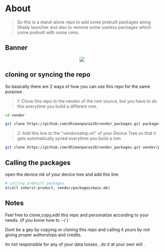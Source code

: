 # About
> So this is a stand-alone repo to add some prebuilt packages along Shady launcher and also to remove some useless packages which come prebuilt with some roms.

## Banner
<p align="center">
<img src="https://github.com/dhimanparas20/buildbot/blob/main/mst.jpg" />

## cloning or syncing the repo
So basically there are 2 ways of how you can use this repo for the same purpose  .
> 1: Clone this repo to the vendor of the rom source, but you have to do this everytime you build a different rom.
```sh
cd vendor
```
```sh
git clone https://github.com/dhimanparas20/vendor_packages.git packages
```

> 2: Add this line to the "vendorsetup.sh" of your Device Tree so that it gets automatically syned everytime you build a rom 
```sh
git clone https://github.com/dhimanparas20/vendor_packages.git vendor/packages
```
## Calling the packages
open the device.mk of your device tree and add this line
```sh
# calling prebuilt packages
$(call inherit-product, vendor/packages/main.mk)
```

## Notes
Feel free to clone,copy,edit this repo and personalize according to your needs. (if you know how to :-/ )

Dont be a gey by copying or cloning this repo and calling it yours by not giving proper authorships and credits.

Im not responsible for any of your data losses , do it at your own will .


